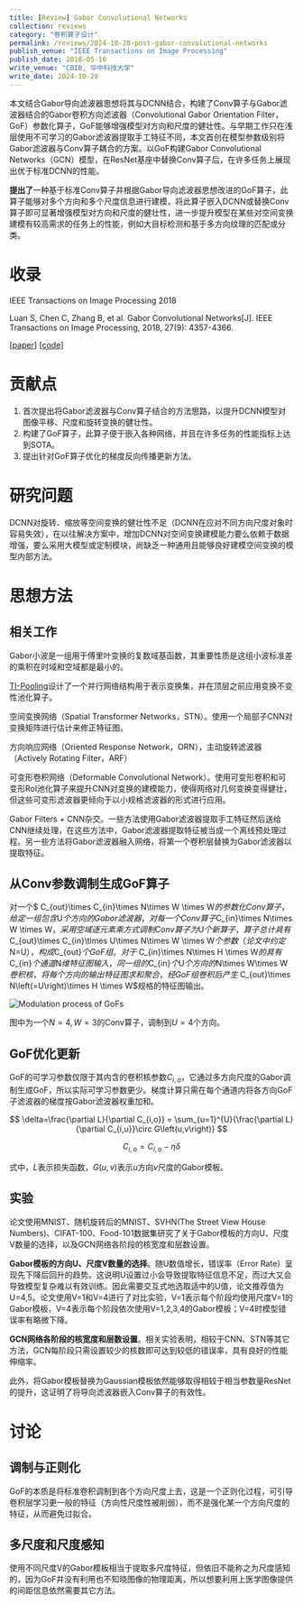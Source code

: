 ```yaml
---
title: [Review] Gabor Convolutional Networks
collection: reviews
category: "卷积算子设计"
permalink: /reviews/2024-10-28-post-gabor-convolutional-networks
publish_venue: "IEEE Transactions on Image Processing"
publish_date: 2018-05-10
write_venue: "CBIB, 华中科技大学"
write_date: 2024-10-28
---
```


[//]: # (<!--KaTeX-->)

[//]: # (  <link rel="stylesheet" href="https://cdn.jsdelivr.net/npm/katex@0.12.0/dist/katex.min.css" integrity="sha384-AfEj0r4/OFrOo5t7NnNe46zW/tFgW6x/bCJG8FqQCEo3+Aro6EYUG4+cU+KJWu/X" crossorigin="anonymous">)

[//]: # (  <script defer src="https://cdn.jsdelivr.net/npm/katex@0.12.0/dist/katex.min.js" integrity="sha384-g7c+Jr9ZivxKLnZTDUhnkOnsh30B4H0rpLUpJ4jAIKs4fnJI+sEnkvrMWph2EDg4" crossorigin="anonymous"></script>)

[//]: # (  <script defer src="https://cdn.jsdelivr.net/npm/katex@0.12.0/dist/contrib/auto-render.min.js" integrity="sha384-mll67QQFJfxn0IYznZYonOWZ644AWYC+Pt2cHqMaRhXVrursRwvLnLaebdGIlYNa" crossorigin="anonymous"></script>)

[//]: # (  <script>)

[//]: # (      document.addEventListener&#40;"DOMContentLoaded", function&#40;&#41; {)

[//]: # (          renderMathInElement&#40;document.body, {)

[//]: # (              // ...options...)

[//]: # (          }&#41;;)

[//]: # (      }&#41;;)

[//]: # (  </script>)

本文结合Gabor导向滤波器思想将其与DCNN结合，构建了Conv算子与Gabor滤波器结合的Gabor卷积方向滤波器（Convolutional Gabor Orientation Filter，GoF）参数化算子，GoF能够增强模型对方向和尺度的健壮性。与早期工作只在浅层使用不可学习的Gabor滤波器提取手工特征不同，本文首创在模型参数级别将Gabor滤波器与Conv算子耦合的方案。以GoF构建Gabor Convolutional Networks（GCN）模型，在ResNet基座中替换Conv算子后，在许多任务上展现出优于标准DCNN的性能。

**提出了**一种基于标准Conv算子并根据Gabor导向滤波器思想改进的GoF算子，此算子能够对多个方向和多个尺度信息进行建模，将此算子嵌入DCNN或替换Conv算子即可显著增强模型对方向和尺度的健壮性，进一步提升模型在某些对空间变换建模有较高需求的任务上的性能，例如大目标检测和基于多方向纹理的匹配或分类。

# 收录

IEEE Transactions on Image Processing 2018

Luan S, Chen C, Zhang B, et al. Gabor Convolutional Networks[J]. IEEE Transactions on Image Processing, 2018, 27(9): 4357-4366.

[[paper]](https://doi.org/10.1109/TIP.2018.2835143) [[code]](https://github.com/jxgu1016/Gabor_CNN_PyTorch)

# 贡献点

1. 首次提出将Gabor滤波器与Conv算子结合的方法思路，以提升DCNN模型对图像平移、尺度和旋转变换的健壮性。
2. 构建了GoF算子，此算子便于嵌入各种网络，并且在许多任务的性能指标上达到SOTA。
3. 提出针对GoF算子优化的梯度反向传播更新方法。

# 研究问题

DCNN对旋转、缩放等空间变换的健壮性不足（DCNN在应对不同方向尺度对象时容易失效），在以往解决方案中，增加DCNN对空间变换建模能力要么依赖于数据增强，要么采用大模型或定制模块，尚缺乏一种通用且能够良好建模空间变换的模型内部方法。

# 思想方法

## 相关工作

Gabor小波是一组用于傅里叶变换的复数域基函数，其重要性质是这组小波标准差的乘积在时域和空域都是最小的。

[TI-Pooling](https://www.cv-foundation.org/openaccess/content_cvpr_2016/papers/Laptev_TI-Pooling_Transformation-Invariant_Pooling_CVPR_2016_paper.pdf)设计了一个并行网络结构用于表示变换集，并在顶层之前应用变换不变性池化算子。

空间变换网络（Spatial Transformer Networks，STN）。使用一个局部子CNN对变换矩阵进行估计来修正特征图。

方向响应网络（Oriented Response Network，ORN），主动旋转滤波器（Actively Rotating Filter，ARF）

可变形卷积网络（Deformable Convolutional Network）。使用可变形卷积和可变形RoI池化算子来提升CNN对变换的建模能力，使得网络对几何变换变得健壮，但这些可变形滤波器更倾向于以小规格滤波器的形式进行应用。

Gabor Filters + CNN杂交。一些方法使用Gabor滤波器提取手工特征然后送给CNN继续处理，在这些方法中，Gabor滤波器提取特征被当成一个离线预处理过程。另一些方法将Gabor滤波器融入网络，将第一个卷积层替换为Gabor滤波器以提取特征。

## 从Conv参数调制生成GoF算子

对一个$ C_{out}\times C_{in}\times N\times W \times W$的参数化Conv算子，给定一组包含$U$个方向的Gabor滤波器，对每一个Conv算子$C_{in}\times N\times W \times W$，采用空域逐元素乘方式调制Conv算子为$U$个新算子，算子总计具有$ C_{out}\times C_{in}\times U\times N\times W \times W$个参数（论文中约定$N=U$），构成$C_{out}$个GoF组。对于$ C_{in}\times N\times H \times W$的具有$C_{in}$个通道$N$维特征图输入，同一组的$C_{in}$个$U$个方向的$N\times W\times W$卷积核，将每个方向的输出特征图求和聚合，经GoF组卷积后产生$ C_{out}\times N\left(=U\right)\times H \times W$规格的特征图输出。

![Modulation process of GoFs](Assets/Modulation%20process%20of%20GoFs.png)

图中为一个$N=4,W=3$的Conv算子，调制到$U=4$个方向。

## GoF优化更新

GoF的可学习参数仅限于其内含的卷积核参数$C_{i,o}$，它通过多方向尺度的Gabor调制生成GoF，所以实际可学习参数更少。梯度计算只需在每个通道内将各方向GoF子滤波器的梯度按Gabor滤波器权重加和。

$$
\delta=\frac{\partial L}{\partial C_{i,o}} = \sum_{u=1}^{U}{\frac{\partial L}{\partial C_{i,u}}\circ G\left(u,v\right)}
$$

$$
C_{i,o}=C_{i,o}-\eta\delta
$$

式中，$L$表示损失函数，$G\left(u,v\right)$表示$u$方向$v$尺度的Gabor模板。

## 实验

论文使用MNIST、随机旋转后的MNIST、SVHN(The Street View House Numbers)、CIFAT-100、Food-101数据集研究了关于Gabor模板的方向U、尺度V数量的选择，以及GCN网络各阶段的核宽度和层数设置。

**Gabor模板的方向U、尺度V数量的选择**。随U数值增长，错误率（Error Rate）呈现先下降后回升的趋势。这说明U设置过小会导致提取特征信息不足，而过大又会导致模型复杂难以有效训练。因此需要交互式地选取适中的U值，论文推荐值为U=4,5。论文使用V=1和V=4进行了对比实验，V=1表示每个阶段均使用尺度V=1的Gabor模板，V=4表示每个阶段依次使用V=1,2,3,4的Gabor模板；V=4时模型错误率有略微下降。

**GCN网络各阶段的核宽度和层数设置**。相关实验表明，相较于CNN、STN等其它方法，GCN每阶段只需设置较少的核数即可达到较低的错误率，具有良好的性能伸缩率。

此外，将Gabor模板替换为Gaussian模板依然能够取得相较于相当参数量ResNet的提升，这证明了将导向滤波器嵌入Conv算子的有效性。

# 讨论

## 调制与正则化

GoF的本质是将标准卷积调制到各个方向尺度上去，这是一个正则化过程，可引导卷积层学习更一般的特征（方向性尺度性被削弱），而不是强化某一个方向尺度的特征，从而避免过拟合。

## 多尺度和尺度感知

使用不同尺度V的Gabor模板相当于提取多尺度特征，但依旧不能称之为尺度感知的，因为GoF并没有利用也不知晓图像的物理距离，所以想要利用上医学图像提供的间距信息依然需要其它方法。
